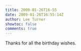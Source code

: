 ```yaml
---
title: 2009-01-26T16-55
date: 2009-01-26T16:55:14Z
author: Lee Turner
showtoc: false
comments: true
---
```


Thanks for all the birthday wishes.

